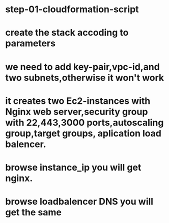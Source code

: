 # step-01-cloudformation-script
# create the stack accoding to parameters
# we need to add key-pair,vpc-id,and two subnets,otherwise it won't work
# it creates two Ec2-instances with Nginx web server,security group with 22,443,3000 ports,autoscaling group,target groups, aplication load balencer.
# browse instance_ip you will get nginx.
# browse loadbalencer DNS you will get the same 
